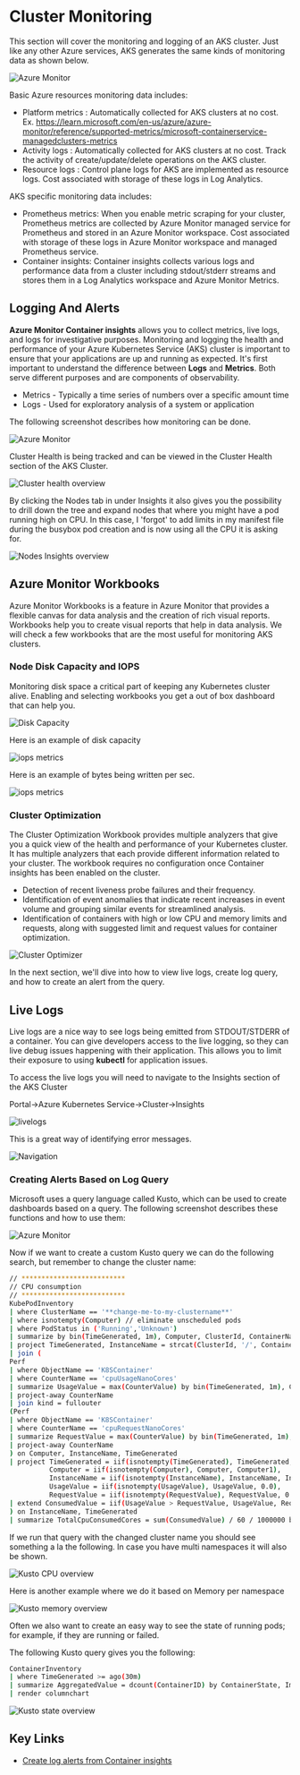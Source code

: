 # Cluster Monitoring

This section will cover the monitoring and logging of an AKS cluster. Just like any other Azure services, AKS generates the same kinds of monitoring data as shown below. 

![Azure Monitor](./img/aks-monitoring.png)

Basic Azure resources monitoring data includes:

- Platform metrics : Automatically collected for AKS clusters at no cost. Ex. https://learn.microsoft.com/en-us/azure/azure-monitor/reference/supported-metrics/microsoft-containerservice-managedclusters-metrics
- Activity logs : Automatically collected for AKS clusters at no cost. Track the activity of create/update/delete operations on the AKS cluster.
- Resource logs : Control plane logs for AKS are implemented as resource logs. Cost associated with storage of these logs in Log Analytics.

AKS specific monitoring data includes:

- Prometheus metrics: When you enable metric scraping for your cluster, Prometheus metrics are collected by Azure Monitor managed service for Prometheus and stored in an Azure Monitor workspace. Cost associated with storage of these logs in Azure Monitor workspace and managed Prometheus service.
- Container insights: Container insights collects various logs and performance data from a cluster including stdout/stderr streams and stores them in a Log Analytics workspace and Azure Monitor Metrics.

## Logging And Alerts

__Azure Monitor Container insights__ allows you to collect metrics, live logs, and logs for investigative purposes. Monitoring and logging the health and performance of your Azure Kubernetes Service (AKS) cluster is important to ensure that your applications are up and running as expected. It's first important to understand the difference between __Logs__ and __Metrics__. Both serve different purposes and are components of observability.

- Metrics - Typically a time series of numbers over a specific amount time
- Logs - Used for exploratory analysis of a system or application

The following screenshot describes how monitoring can be done.

![Azure Monitor](./img/azuremonitoroverview.png)

Cluster Health is being tracked and can be viewed in the Cluster Health section of the AKS Cluster.

![Cluster health overview](./img/cluster-health.png)

By clicking the Nodes tab in under Insights it also gives you the possibility to drill down the tree and expand nodes that where you might have a pod running high on CPU. In this case, I 'forgot' to add limits in my manifest file during the busybox pod creation and is now using all the CPU it is asking for.

![Nodes Insights overview](./img/identifyingpodcpuusage.png)


## Azure Monitor Workbooks

Azure Monitor Workbooks is a feature in Azure Monitor that provides a flexible canvas for data analysis and the creation of rich visual reports. Workbooks help you to create visual reports that help in data analysis. We will check a few workbooks that are the most useful for monitoring AKS clusters.

### Node Disk Capacity and IOPS

Monitoring disk space a critical part of keeping any Kubernetes cluster alive. Enabling and selecting workbooks you get a out of box dashboard that can help you.

![Disk Capacity](./img/diskcapacity-1.png)

Here is an example of disk capacity

![iops metrics](./img/diskcapacity-2.png)

Here is an example of bytes being written per sec.

![iops metrics](./img/bytespersec.png)

### Cluster Optimization

The Cluster Optimization Workbook provides multiple analyzers that give you a quick view of the health and performance of your Kubernetes cluster. It has multiple analyzers that each provide different information related to your cluster. The workbook requires no configuration once Container insights has been enabled on the cluster.

- Detection of recent liveness probe failures and their frequency.
- Identification of event anomalies that indicate recent increases in event volume and grouping similar events for streamlined analysis.
- Identification of containers with high or low CPU and memory limits and requests, along with suggested limit and request values for container optimization.

![Cluster Optimizer](./img/clusteroptimizer.png)

In the next section, we'll dive into how to view live logs, create log query, and how to create an alert from the query.

## Live Logs

Live logs are a nice way to see logs being emitted from STDOUT/STDERR of a container. You can give developers access to the live logging, so they can live debug issues happening with their application. This allows you to limit their exposure to using __kubectl__ for application issues.

To access the live logs you will need to navigate to the Insights section of the AKS Cluster

Portal->Azure Kubernetes Service->Cluster->Insights

![livelogs](./img/livelogs.png)

This is a great way of identifying error messages.

![Navigation](./img/livelogsnav.png)

### Creating Alerts Based on Log Query

Microsoft uses a query language called Kusto, which can be used to create dashboards based on a query. The following screenshot describes these functions and how to use them:

![Azure Monitor](./img/kusto.png)

Now if we want to create a custom Kusto query we can do the following search, but remember to change the cluster name:

```bash
// **************************
// CPU consumption
// **************************
KubePodInventory
| where ClusterName == '**change-me-to-my-clustername**'
| where isnotempty(Computer) // eliminate unscheduled pods
| where PodStatus in ('Running','Unknown')
| summarize by bin(TimeGenerated, 1m), Computer, ClusterId, ContainerName, Namespace
| project TimeGenerated, InstanceName = strcat(ClusterId, '/', ContainerName), Namespace
| join (
Perf
| where ObjectName == 'K8SContainer'
| where CounterName == 'cpuUsageNanoCores'
| summarize UsageValue = max(CounterValue) by bin(TimeGenerated, 1m), Computer, InstanceName, CounterName
| project-away CounterName
| join kind = fullouter
(Perf
| where ObjectName == 'K8SContainer'
| where CounterName == 'cpuRequestNanoCores'
| summarize RequestValue = max(CounterValue) by bin(TimeGenerated, 1m), Computer, InstanceName, CounterName
| project-away CounterName
) on Computer, InstanceName, TimeGenerated
| project TimeGenerated = iif(isnotempty(TimeGenerated), TimeGenerated, TimeGenerated1),
          Computer = iif(isnotempty(Computer), Computer, Computer1),
          InstanceName = iif(isnotempty(InstanceName), InstanceName, InstanceName1),
          UsageValue = iif(isnotempty(UsageValue), UsageValue, 0.0),
          RequestValue = iif(isnotempty(RequestValue), RequestValue, 0.0)
| extend ConsumedValue = iif(UsageValue > RequestValue, UsageValue, RequestValue)
) on InstanceName, TimeGenerated
| summarize TotalCpuConsumedCores = sum(ConsumedValue) / 60 / 1000000 by bin(TimeGenerated, 1h), Namespace
```

If we run that query with the changed cluster name you should see something a la the following. In case you have multi namespaces it will also be shown.

![Kusto CPU overview](./img/kusto-showing-cpu-overview.png)

Here is another example where we do it based on Memory per namespace

![Kusto memory overview](./img/kusto-showing-memory-based-on-namespace.png)

Often we also want to create an easy way to see the state of running pods; for example, if they are running or failed.

The following Kusto query gives you the following:

```bash
ContainerInventory
| where TimeGenerated >= ago(30m)
| summarize AggregatedValue = dcount(ContainerID) by ContainerState, Image
| render columnchart
```

![Kusto state overview](./img/kusto-showing-state-running-vs-failed.png)


## Key Links

- [Create log alerts from Container insights](https://docs.microsoft.com/en-us/azure/azure-monitor/insights/container-insights-alerts)
